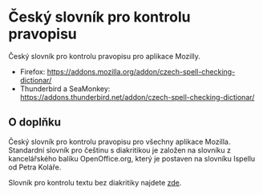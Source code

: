 # Český slovník pro kontrolu pravopisu
Český slovník pro kontrolu pravopisu pro aplikace Mozilly.
- Firefox: https://addons.mozilla.org/addon/czech-spell-checking-dictionar/
- Thunderbird a SeaMonkey: https://addons.thunderbird.net/addon/czech-spell-checking-dictionar/


## O doplňku
Český slovník pro kontrolu pravopisu pro všechny aplikace Mozilla. Standardní slovník pro češtinu s diakritikou je založen na slovníku z kancelářského balíku OpenOffice.org, který je postaven na slovníku Ispellu od Petra Koláře.

Slovník pro kontrolu textu bez diakritiky najdete [zde](https://github.com/MozillaCZ/cesky_slovnik_pro_kontrolu_pravopisu_bez_diakritiky).
